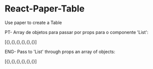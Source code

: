 # React-Paper-Table
Use paper to create a Table

PT- Array de objetos para passar por props para o componente 'List':

[{},{},{},{},{},{}]

ENG- Pass to 'List' through props an array of objects:

[{},{},{},{},{},{}]
